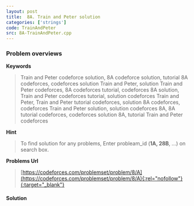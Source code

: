 ```yaml
---
layout: post
title:  8A. Train and Peter solution
categories: ['strings']
code: TrainAndPeter
src: 8A-TrainAndPeter.cpp
---
```

### **Problem overviews**

**Keywords**
> Train and Peter codeforce solution, 8A codeforce solution, tutorial 8A codeforces, codeforces solution Train and Peter, solution Train and Peter codeforces, 8A codeforces tutorial, codeforces 8A solution, Train and Peter codeforces tutorial, solution codeforces Train and Peter, Train and Peter tutorial codeforces, solution 8A codeforces, codeforces Train and Peter solution, solution codeforces 8A, 8A tutorial codeforces, codeforces solution 8A, tutorial Train and Peter codeforces

**Hint**
> To find solution for any problems, Enter probleam_id (**1A, 28B**, ...) on search box. 

**Problems Url**
> [https://codeforces.com/problemset/problem/8/A](https://codeforces.com/problemset/problem/8/A){:rel="nofollow"}{:target="_blank"}

#### **Solution**




